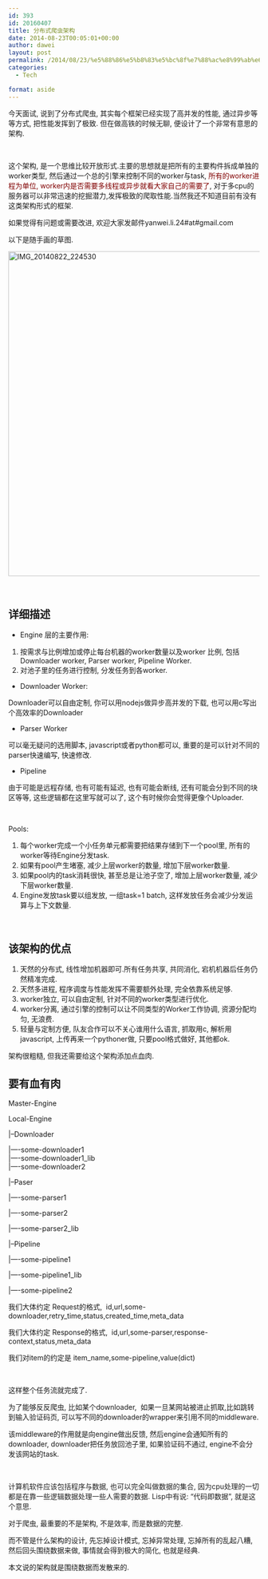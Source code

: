 ```yaml
---
id: 393
id: 20160407
title: 分布式爬虫架构
date: 2014-08-23T00:05:01+00:00
author: dawei
layout: post
permalink: /2014/08/23/%e5%88%86%e5%b8%83%e5%bc%8f%e7%88%ac%e8%99%ab%e6%9e%b6%e6%9e%84/
categories:
  - Tech

format: aside
---
```

今天面试, 说到了分布式爬虫, 其实每个框架已经实现了高并发的性能, 通过异步等等方式, 把性能发挥到了极致. 但在做高铁的时候无聊, 便设计了一个非常有意思的架构.

&nbsp;

这个架构, 是一个思维比较开放形式.主要的思想就是把所有的主要构件拆成单独的worker类型, 然后通过一个总的引擎来控制不同的worker与task, <span style="color: #800000;">所有的worker进程为单位, worker内是否需要多线程或异步就看大家自己的需要了</span>, 对于多cpu的服务器可以非常迅速的挖掘潜力,发挥极致的爬取性能.当然我还不知道目前有没有这类架构形式的框架.

如果觉得有问题或需要改进, 欢迎大家发邮件yanwei.li.24#at#gmail.com

以下是随手画的草图.

[<img class="alignnone size-full wp-image-395" src="http://www.bookwikiup.com/wp-content/uploads/2014/08/IMG_20140822_2245301.png" alt="IMG_20140822_224530" width="980" height="651" />](http://www.bookwikiup.com/wp-content/uploads/2014/08/IMG_20140822_2245301.png)

&nbsp;

## 详细描述

  * Engine 层的主要作用:

  1. 按需求与比例增加或停止每台机器的worker数量以及worker 比例, 包括 Downloader worker, Parser worker, Pipeline Worker.
  2. 对池子里的任务进行控制, 分发任务到各worker.

  * Downloader Worker:

Downloader可以自由定制, 你可以用nodejs做异步高并发的下载, 也可以用c写出个高效率的Downloader

  * Parser Worker

可以毫无疑问的选用脚本, javascript或者python都可以, 重要的是可以针对不同的parser快速编写, 快速修改.

  * Pipeline

由于可能是远程存储, 也有可能有延迟, 也有可能会断线, 还有可能会分到不同的块区等等, 这些逻辑都在这里写就可以了, 这个有时候你会觉得更像个Uploader.

&nbsp;

Pools:

  1. 每个worker完成一个小任务单元都需要把结果存储到下一个pool里, 所有的worker等待Engine分发task.
  2. 如果有pool产生堵塞, 减少上层worker的数量, 增加下层worker数量.
  3. 如果pool内的task消耗很快, 甚至总是让池子空了, 增加上层worker数量, 减少下层worker数量.
  4. Engine发放task要以组发放, 一组task=1 batch, 这样发放任务会减少分发运算与上下文数量.

&nbsp;

## 该架构的优点

  1. 天然的分布式, 线性增加机器即可.所有任务共享, 共同消化, 宕机机器后任务仍然精准完成.
  2. 天然多进程, 程序调度与性能发挥不需要额外处理, 完全依靠系统足够.
  3. worker独立, 可以自由定制, 针对不同的worker类型进行优化.
  4. worker分离, 通过引擎的控制可以让不同类型的Worker工作协调, 资源分配均匀, 无浪费.
  5. 轻量与定制方便, 队友合作可以不关心谁用什么语言, 抓取用c, 解析用javascript, 上传再来一个pythoner做, 只要pool格式做好, 其他都ok.

架构很粗糙, 但我还需要给这个架构添加点血肉.

## 要有血有肉

Master-Engine

Local-Engine

|&#8211;Downloader

|&#8212;-some-downloader1<br class="Apple-interchange-newline" />|&#8212;-some-downloader1_lib<br class="Apple-interchange-newline" />|&#8212;-some-downloader2

|&#8211;Paser

|&#8212;-some-parser1

|&#8212;-some-parser2

|&#8212;-some-parser2_lib

|&#8211;Pipeline

|&#8212;-some-pipeline1

|&#8212;-some-pipeline1_lib

|&#8212;-some-pipeline2

我们大体约定 Request的格式,  id,url,some-downloader,retry\_time,status,created\_time,meta_data

我们大体约定 Response的格式,  id,url,some-parser,response-context,status,meta_data

我们对item的约定是 item_name,some-pipeline,value(dict)

&nbsp;

这样整个任务流就完成了.

为了能够反反爬虫, 比如某个downloader,  如果一旦某网站被进止抓取,比如跳转到输入验证码页, 可以写不同的downloader的wrapper来引用不同的middleware.

该middleware的作用就是向engine做出反馈, 然后engine会通知所有的downloader, downloader把任务放回池子里, 如果验证码不通过, engine不会分发该网站的task.

&nbsp;

<span style="color: #222222;">计算机软件应该包括程序与数据, 也可以完全叫做数据的集合, 因为cpu处理的一切都是在靠一些逻辑数据处理一些人需要的数据. Lisp中有说: &#8220;代码即数据&#8221;, 就是这个意思.</span>

对于爬虫, 最重要的不是架构, 不是效率, 而是数据的完整.

而不管是什么架构的设计, 先忘掉设计模式, 忘掉异常处理, 忘掉所有的乱起八糟, 然后回头围绕数据来做, 事情就会得到极大的简化, 也就是经典.

本文说的架构就是围绕数据而发散来的.

&nbsp;
